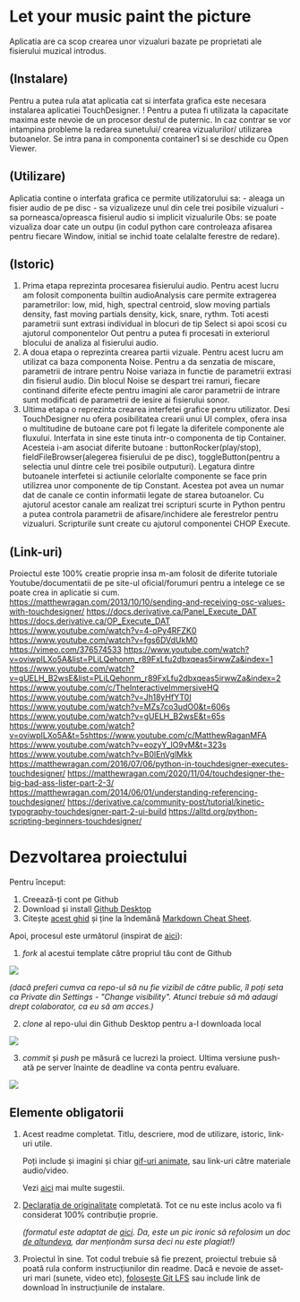 # Let your music paint the picture
Aplicatia are ca scop crearea unor vizualuri bazate pe proprietati ale fisierului muzical introdus. 

## (Instalare)
Pentru a putea rula atat aplicatia cat si interfata grafica este necesara instalarea aplicatiei TouchDesigner. 
! Pentru a putea fi utilizata la capacitate maxima este nevoie de un procesor destul de puternic. In caz contrar se vor intampina probleme la redarea sunetului/ crearea vizualurilor/ utilizarea butoanelor. 
Se intra pana in componenta container1 si se deschide cu Open Viewer.


## (Utilizare)
Aplicatia contine o interfata grafica ce permite utilizatorului sa:
        - aleaga un fisier audio de pe disc
        - sa vizualizeze unul din cele trei posibile vizualuri
        - sa porneasca/opreasca fisierul audio si implicit vizualurile
Obs: se poate vizualiza doar cate un outpu (in codul python care controleaza afisarea pentru fiecare Window, initial se inchid toate celalalte ferestre de redare).

## (Istoric)

1. Prima etapa reprezinta procesarea fisierului audio. Pentru acest lucru am folosit componenta builtin audioAnalysis care permite extragerea parametrilor: low, mid, high, spectral centroid, slow moving partials density, fast moving partials density, kick, snare, rythm. Toti acesti parametrii sunt extrasi individual in blocuri de tip Select si apoi scosi cu ajutorul componentelor Out pentru a putea fi procesati in exteriorul blocului de analiza al fisierului audio. 
2. A doua etapa o reprezinta crearea partii vizuale. Pentru acest lucru am utilizat ca baza componenta Noise. Pentru a da senzatia de miscare, parametrii de intrare pentru Noise variaza in functie de parametrii extrasi din fisierul audio. Din blocul Noise se despart trei ramuri, fiecare continand diferite efecte pentru imagini ale caror parametrii de intrare sunt modificati de parametrii de iesire ai fisierului sonor. 
3. Ultima etapa o reprezinta crearea interfetei grafice pentru utilizator. Desi TouchDesigner nu ofera posibilitatea crearii unui UI complex, ofera insa o multitudine de butoane care pot fi legate la diferitele componente ale fluxului. Interfata in sine este tinuta intr-o componenta de tip Container. Acesteia i-am asociat diferite butoane : buttonRocker(play/stop), fieldFileBrowser(alegerea fisierului de pe disc), toggleButton(pentru a selectia unul dintre cele trei posibile outputuri). Legatura dintre butoanele interfetei si actiunile celorlalte componente se face prin utilizrea unor componente de tip Constant. Acestea pot avea un numar dat de canale ce contin informatii legate de starea butoanelor. Cu ajutorul acestor canale am realizat trei scripturi scurte in Python pentru a putea controla parametrii de afisare/inchidere ale ferestrelor pentru vizualuri. Scripturile sunt create cu ajutorul componentei CHOP Execute.

       

## (Link-uri)
Proiectul este 100% creatie proprie insa m-am folosit de diferite tutoriale Youtube/documentatii de pe site-ul oficial/forumuri pentru a intelege ce se poate crea in aplicatie si cum. 
https://matthewragan.com/2013/10/10/sending-and-receiving-osc-values-with-touchdesigner/
https://docs.derivative.ca/Panel_Execute_DAT
https://docs.derivative.ca/OP_Execute_DAT
https://www.youtube.com/watch?v=4-oPy4RFZK0
https://www.youtube.com/watch?v=fgs6DVdUkM0
https://vimeo.com/376574533
https://www.youtube.com/watch?v=oviwpILXo5A&list=PLiLQehonm_r89FxLfu2dbxqeas5irwwZa&index=1
https://www.youtube.com/watch?v=gUELH_B2wsE&list=PLiLQehonm_r89FxLfu2dbxqeas5irwwZa&index=2
https://www.youtube.com/c/TheInteractiveImmersiveHQ
https://www.youtube.com/watch?v=Jh18yHfYT0I
https://www.youtube.com/watch?v=MZs7co3udO0&t=606s
https://www.youtube.com/watch?v=gUELH_B2wsE&t=65s
https://www.youtube.com/watch?v=oviwpILXo5A&t=5shttps://www.youtube.com/c/MatthewRaganMFA
https://www.youtube.com/watch?v=eozyY_lO9vM&t=323s
https://www.youtube.com/watch?v=B0lEnVglMkk
https://matthewragan.com/2016/07/06/python-in-touchdesigner-executes-touchdesigner/
https://matthewragan.com/2020/11/04/touchdesigner-the-big-bad-ass-lister-part-2-3/
https://matthewragan.com/2014/06/01/understanding-referencing-touchdesigner/
https://derivative.ca/community-post/tutorial/kinetic-typography-touchdesigner-part-2-ui-build
https://alltd.org/python-scripting-beginners-touchdesigner/

# Dezvoltarea proiectului


Pentru început:

1. Creează-ți cont pe Github
2. Download și install [Github Desktop](https://desktop.github.com/)
3. Citește [acest ghid](https://charlesmartin.com.au/blog/2020/08/09/student-project-repository) și ține la îndemână [Markdown Cheat Sheet](https://www.markdownguide.org/cheat-sheet).

Apoi, procesul este următorul (inspirat de [aici](https://cs.anu.edu.au/courses/comp1720/deliverables/05-major-project/#submission-process)):

1. *fork* al acestui template către propriul tău cont de Github

![](assets/fork.gif)

_(dacă preferi cumva ca repo-ul să nu fie vizibil de către public, îl poți seta ca Private din Settings - "Change visibility". Atunci trebuie să mă adaugi drept colaborator, ca eu să am acces.)_

2. *clone* al repo-ului din Github Desktop pentru a-l downloada local

![](assets/clone.gif)

3. *commit* și *push* pe măsură ce lucrezi la proiect. Ultima versiune push-ată pe server înainte de deadline va conta pentru evaluare.

![](assets/commit.gif)

## Elemente obligatorii

1. Acest readme completat. Titlu, descriere, mod de utilizare, istoric, link-uri utile.

   Poți include și imagini și chiar [gif-uri animate](https://www.screentogif.com/), sau link-uri către materiale audio/video.
   
   Vezi [aici](https://charlesmartin.com.au/blog/2020/08/09/student-project-repository) mai multe sugestii.

2. [Declarația de originalitate](statement-of-originality.yml) completată. Tot ce nu este inclus acolo va fi considerat 100% contribuție proprie.

    *(formatul este adaptat de [aici](https://gitlab.cecs.anu.edu.au/comp1720/2018/comp1720-2018-major-project/-/blob/master/statement-of-originality.yml). Da, este un pic ironic să refolosim un doc [de altundeva](https://cs.anu.edu.au/courses/comp1720/resources/faq/#how-do-i-fill-out-my-statement-of-originality), dar menționăm sursa deci nu este plagiat!)*

3. Proiectul în sine. Tot codul trebuie să fie prezent, proiectul trebuie să poată rula conform instrucțiunilor din readme. Dacă e nevoie de asset-uri mari (sunete, video etc), [folosește Git LFS](https://git-lfs.github.com/) sau include link de download în instrucțiunile de instalare.

